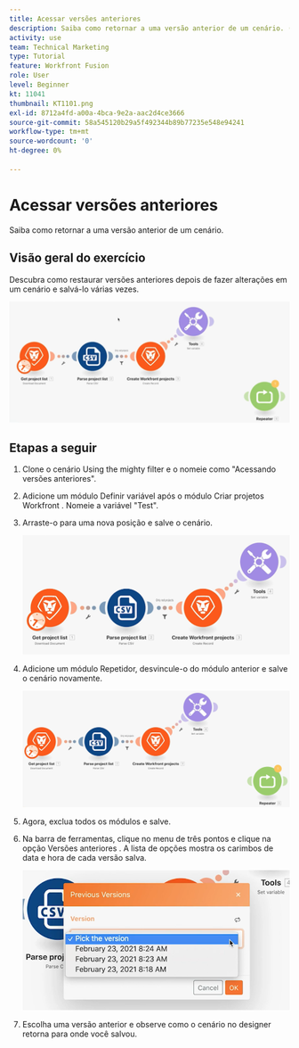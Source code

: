```yaml
---
title: Acessar versões anteriores
description: Saiba como retornar a uma versão anterior de um cenário. (Deve ter entre 60 e 160 caracteres, mas tem 56 caracteres)
activity: use
team: Technical Marketing
type: Tutorial
feature: Workfront Fusion
role: User
level: Beginner
kt: 11041
thumbnail: KT1101.png
exl-id: 8712a4fd-a00a-4bca-9e2a-aac2d4ce3666
source-git-commit: 58a545120b29a5f492344b89b77235e548e94241
workflow-type: tm+mt
source-wordcount: '0'
ht-degree: 0%

---
```


# Acessar versões anteriores

Saiba como retornar a uma versão anterior de um cenário.

## Visão geral do exercício

Descubra como restaurar versões anteriores depois de fazer alterações em um cenário e salvá-lo várias vezes.

![Acessar as versões anteriores Imagem 1](../12-exercises/assets/accessing-previous-versions-walkthrough-1.png)

## Etapas a seguir

1. Clone o cenário Using the mighty filter e o nomeie como &quot;Acessando versões anteriores&quot;.
1. Adicione um módulo Definir variável após o módulo Criar projetos Workfront . Nomeie a variável &quot;Test&quot;.
1. Arraste-o para uma nova posição e salve o cenário.

   ![Acessar versões anteriores Imagem 2](../12-exercises/assets/accessing-previous-versions-walkthrough-2.png)

1. Adicione um módulo Repetidor, desvincule-o do módulo anterior e salve o cenário novamente.

   ![Acessar as versões anteriores Imagem 3](../12-exercises/assets/accessing-previous-versions-walkthrough-3.png)

1. Agora, exclua todos os módulos e salve.
1. Na barra de ferramentas, clique no menu de três pontos e clique na opção Versões anteriores . A lista de opções mostra os carimbos de data e hora de cada versão salva.

   ![Acessar versões anteriores Imagem 4](../12-exercises/assets/accessing-previous-versions-walkthrough-4.png)

1. Escolha uma versão anterior e observe como o cenário no designer retorna para onde você salvou.
